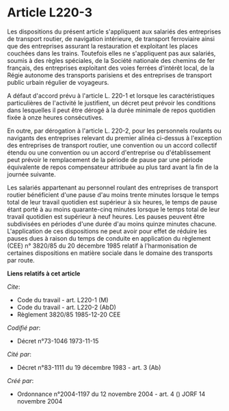 # Article L220-3

Les dispositions du présent article s'appliquent aux salariés des entreprises de transport routier, de navigation intérieure,
de transport ferroviaire ainsi que des entreprises assurant la restauration et exploitant les places couchées dans les
trains. Toutefois elles ne s'appliquent pas aux salariés, soumis à des règles spéciales, de la Société nationale des chemins
de fer français, des entreprises exploitant des voies ferrées d'intérêt local, de la Régie autonome des transports parisiens
et des entreprises de transport public urbain régulier de voyageurs.

A défaut d'accord prévu à l'article L. 220-1 et lorsque les caractéristiques particulières de l'activité le justifient, un
décret peut prévoir les conditions dans lesquelles il peut être dérogé à la durée minimale de repos quotidien fixée à onze
heures consécutives.

En outre, par dérogation à l'article L. 220-2, pour les personnels roulants ou navigants des entreprises relevant du premier
alinéa ci-dessus à l'exception des entreprises de transport routier, une convention ou un accord collectif étendu ou une
convention ou un accord d'entreprise ou d'établissement peut prévoir le remplacement de la période de pause par une période
équivalente de repos compensateur attribuée au plus tard avant la fin de la journée suivante.

Les salariés appartenant au personnel roulant des entreprises de transport routier bénéficient d'une pause d'au moins trente
minutes lorsque le temps total de leur travail quotidien est supérieur à six heures, le temps de pause étant porté à au moins
quarante-cinq minutes lorsque le temps total de leur travail quotidien est supérieur à neuf heures. Les pauses peuvent être
subdivisées en périodes d'une durée d'au moins quinze minutes chacune. L'application de ces dispositions ne peut avoir pour
effet de réduire les pauses dues à raison du temps de conduite en application du règlement (CEE) n° 3820/85 du 20 décembre
1985 relatif à l'harmonisation de certaines dispositions en matière sociale dans le domaine des transports par route.

**Liens relatifs à cet article**

_Cite_:

  - Code du travail - art. L220-1 (M)
  - Code du travail - art. L220-2 (AbD)
  - Règlement 3820/85 1985-12-20 CEE

_Codifié par_:

  - Décret n°73-1046 1973-11-15

_Cité par_:

  - Décret n°83-1111 du 19 décembre 1983 - art. 3 (Ab)

_Créé par_:

  - Ordonnance n°2004-1197 du 12 novembre 2004 - art. 4 () JORF 14 novembre 2004
